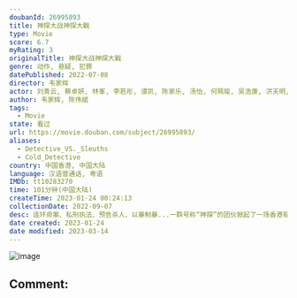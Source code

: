 ```yaml
---
doubanId: 26995893
title: 神探大战神探大戰
type: Movie
score: 6.7
myRating: 3
originalTitle: 神探大战神探大戰
genre: 动作, 悬疑, 犯罪
datePublished: 2022-07-08
director: 韦家辉
actor: 刘青云, 蔡卓妍, 林峯, 李若彤, 谭凯, 陈家乐, 汤怡, 何珮瑜, 吴浩康, 洪天明, 车婉婉, 斌子, 李菁, 马志威, 杨天宇, 胡子彤, 朱鉴然, 马睿瀚, 李生衍, 谢志豪, 马睿灏, 莫凯伟, 黎卓成, 陈景鸿, 戚务振, 张文杰, 周祉君, 梁进龙, 何伟业, 郑保瑞, 梁泳, 伍咏诗, 叶扬堃, 陆文卫, 何果轩, 林俊杰, 陈卓华, 章豪杰
author: 韦家辉, 陈伟斌
tags:
  - Movie
state: 看过
url: https://movie.douban.com/subject/26995893/
aliases:
  - Detective_VS._Sleuths
  - Cold_Detective
country: 中国香港, 中国大陆
language: 汉语普通话, 粤语
IMDb: tt10283270
time: 101分钟(中国大陆)
createTime: 2023-01-24 00:24:13
collectionDate: 2022-09-07
desc: 连环命案、私刑执法、预告杀人、以暴制暴...一群号称“神探”的团伙掀起了一场香港有史以来最邪恶的犯罪！患有精神疾病的“癫佬神探”李俊（刘青云饰）为查真凶独闯犯罪现场！以“神探夫妇”陈仪（蔡卓妍饰）...
date created: 2023-01-24
date modified: 2023-03-14
---
```


![image](p2875702766.jpg)

Comment:
---
